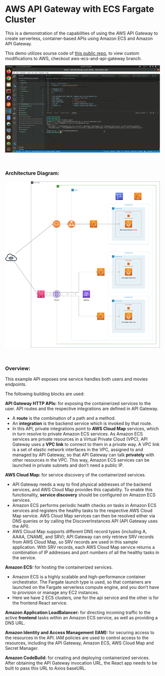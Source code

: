 # AWS API Gateway with ECS Fargate Cluster 

This is a demonstration of the capabilities of using the AWS API Gateway to create serverless, container-based APIs using Amazon ECS and Amazon API Gateway.

This demo utilizes sourse code of [this public repo](https://github.com/nurhun/django_rest_framework_movies_apis_w_react_frontend), to view custom modifications to AWS, checkout aws-ecs-and-api-gateway branch.

![](assets/walkthrough.gif)

<br/>


### Architecture Diagram:
![](assets/Architecture_Diagram.drawio.png)

<br/>

### Overview:

This example API exposes one service handles both users and movies endpoints.

The following building blocks are used:

**API Gateway HTTP APIs:** for exposing the containerized services to the user. API routes and the respective integrations are defined in API Gateway.
- A **route** is the combination of a path and a method.
- An **integration** is the backend service which is invoked by that route.
- In this API, private integrations point to **AWS Cloud Map** services, which in turn resolve to private Amazon ECS services. As Amazon ECS services are private resources in a Virtual Private Cloud (VPC), API Gateway uses a **VPC link** to connect to them in a private way. A VPC link is a set of elastic network interfaces in the VPC, assigned to and managed by API Gateway, so that API Gateway can talk **privately** with other resources in the VPC. This way, Amazon ECS services can be launched in private subnets and don’t need a public IP. 

**AWS Cloud Map:** for service discovery of the containerized services. 
- API Gateway needs a way to find physical addresses of the backend services, and AWS Cloud Map provides this capability. To enable this functionality, **service discovery** should be configured on Amazon ECS services.
- Amazon ECS performs periodic health checks on tasks in Amazon ECS services and registers the healthy tasks to the respective AWS Cloud Map service. AWS Cloud Map services can then be resolved either via DNS queries or by calling the DiscoverInstances API (API Gateway uses the API).
- AWS Cloud Map supports different DNS record types (including A, AAAA, CNAME, and SRV); API Gateway can only retrieve SRV records from AWS Cloud Map, so SRV records are used in this sample application. With SRV records, each AWS Cloud Map service returns a combination of IP addresses and port numbers of all the healthy tasks in the service.

**Amazon ECS:** for hosting the containerized services. 
- Amazon ECS is a highly scalable and high-performance container orchestrator. The Fargate launch type is used, so that containers are launched on the Fargate serverless compute engine, and you don’t have to provision or manage any EC2 instances.
- Here we have 2 ECS clusters, one for the api service and the other is for the frontend React service.

**Amazon Application LoadBalancer:** for directing incoming traffic to the active **frontend** tasks within an Amazon ECS service, as well as providing a DNS URL.

**Amazon Identity and Access Management (IAM):** for securing access to the resources in the API. IAM policies are used to control access to the resources, including the API Gateway, Amazon ECS, AWS Cloud Map and Secret Manager.

**Amazon CodeBuild:**  for creating and deploying containerized services. After obtaining the API Gateway invocation URL, the React app needs to be built to pass this URL to Axios baseURL.

<br/>


